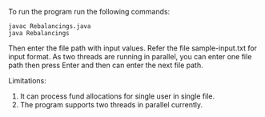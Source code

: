 To run the program run the following commands:
```
javac Rebalancings.java
java Rebalancings
```
Then enter the file path with input values. Refer the file sample-input.txt for input format.
As two threads are running in parallel, you can enter one file path then press Enter and then can
enter the next file path.

Limitations:
1. It can process fund allocations for single user in single file.
2. The program supports two threads in parallel currently. 
